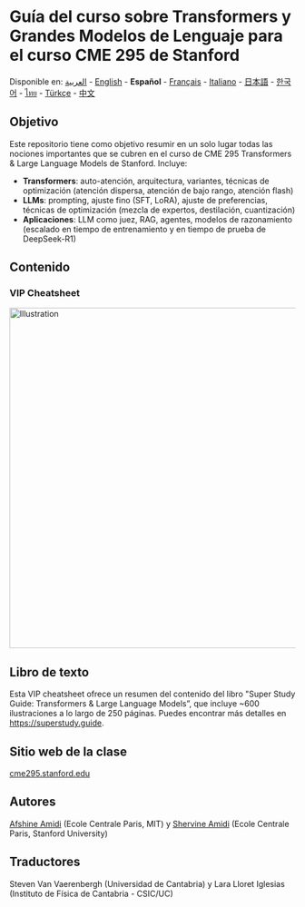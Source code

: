 # Guía del curso sobre Transformers y Grandes Modelos de Lenguaje para el curso CME 295 de Stanford
Disponible en: [العربية](https://github.com/afshinea/stanford-cme-295-transformers-large-language-models/tree/main/ar) - [English](https://github.com/afshinea/stanford-cme-295-transformers-large-language-models/tree/main/en) - **Español** - [Français](https://github.com/afshinea/stanford-cme-295-transformers-large-language-models/tree/main/fr) - [Italiano](https://github.com/afshinea/stanford-cme-295-transformers-large-language-models/tree/main/it) - [日本語](https://github.com/afshinea/stanford-cme-295-transformers-large-language-models/tree/main/ja) - [한국어](https://github.com/afshinea/stanford-cme-295-transformers-large-language-models/tree/main/ko) - [ไทย](https://github.com/afshinea/stanford-cme-295-transformers-large-language-models/tree/main/th) - [Türkçe](https://github.com/afshinea/stanford-cme-295-transformers-large-language-models/tree/main/tr) - [中文](https://github.com/afshinea/stanford-cme-295-transformers-large-language-models/tree/main/zh)

## Objetivo
Este repositorio tiene como objetivo resumir en un solo lugar todas las nociones importantes que se cubren en el curso de CME 295 Transformers & Large Language Models de Stanford. Incluye:
- **Transformers**: auto-atención, arquitectura, variantes, técnicas de optimización (atención dispersa, atención de bajo rango, atención flash)
- **LLMs**: prompting, ajuste fino (SFT, LoRA), ajuste de preferencias, técnicas de optimización (mezcla de expertos, destilación, cuantización)
- **Aplicaciones**: LLM como juez, RAG, agentes, modelos de razonamiento (escalado en tiempo de entrenamiento y en tiempo de prueba de DeepSeek-R1)

## Contenido
### VIP Cheatsheet
<a href="https://github.com/afshinea/stanford-cme-295-transformers-large-language-models/blob/main/es/cheatsheet-transformers-large-language-models.pdf"><img src="https://cme295.stanford.edu/cheatsheet-es.png" alt="Illustration" width="600px"/></a>

## Libro de texto
Esta VIP cheatsheet ofrece un resumen del contenido del libro "Super Study Guide: Transformers & Large Language Models”, que incluye ~600 ilustraciones a lo largo de 250 páginas. Puedes encontrar más detalles en https://superstudy.guide.

## Sitio web de la clase
[cme295.stanford.edu](https://cme295.stanford.edu/)

## Autores
[Afshine Amidi](https://www.linkedin.com/in/afshineamidi/) (Ecole Centrale Paris, MIT) y [Shervine Amidi](https://www.linkedin.com/in/shervineamidi/) (Ecole Centrale Paris, Stanford University)

## Traductores
Steven Van Vaerenbergh (Universidad de Cantabria) y Lara Lloret Iglesias (Instituto de Física de Cantabria - CSIC/UC)
